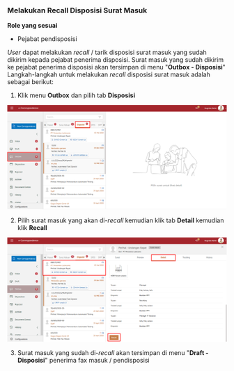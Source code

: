 ### **Melakukan Recall Disposisi Surat Masuk**

**Role yang sesuai**

-  Pejabat pendisposisi

_User_ dapat melakukan _recall_ / tarik disposisi surat masuk yang sudah dikirim kepada pejabat penerima disposisi. Surat masuk yang sudah dikirim ke pejabat penerima disposisi akan tersimpan di menu "**Outbox - Disposisi**" Langkah-langkah untuk melakukan _recall_ disposisi surat masuk adalah sebagai berikut:


1.    Klik menu **Outbox** dan pilih tab **Disposisi**

![gambar](SC_SuratMasuk/SM44.png)

2.    Pilih surat masuk yang akan di-_recall_ kemudian klik tab **Detail** kemudian klik **Recall**

![gambar](SC_SuratMasuk/SM45.png)

3.    Surat masuk yang sudah di-_recall_ akan tersimpan di menu "**Draft - Disposisi**" penerima fax masuk / pendisposisi
